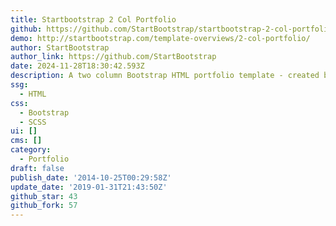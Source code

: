 ```yaml
---
title: Startbootstrap 2 Col Portfolio
github: https://github.com/StartBootstrap/startbootstrap-2-col-portfolio
demo: http://startbootstrap.com/template-overviews/2-col-portfolio/
author: StartBootstrap
author_link: https://github.com/StartBootstrap
date: 2024-11-28T18:30:42.593Z
description: A two column Bootstrap HTML portfolio template - created by Start Bootstrap
ssg:
  - HTML
css:
  - Bootstrap
  - SCSS
ui: []
cms: []
category:
  - Portfolio
draft: false
publish_date: '2014-10-25T00:29:58Z'
update_date: '2019-01-31T21:43:50Z'
github_star: 43
github_fork: 57
---
```

